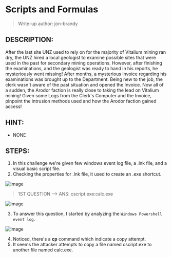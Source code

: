 # Scripts and Formulas
> Write-up author: jon-brandy

## DESCRIPTION:

After the last site UNZ used to rely on for the majority of Vitalium mining ran dry, 
the UNZ hired a local geologist to examine possible sites that were used in the past for secondary mining operations. 
However, after finishing the examinations, and the geologist was ready to hand in his reports, he mysteriously went missing! 
After months, a mysterious invoice regarding his examinations was brought up to the Department. 
Being new to the job, the clerk wasn't aware of the past situation and opened the Invoice. Now all of a sudden, 
the Arodor faction is really close to taking the lead on Vitalium mining! Given some Logs from the Clerk's Computer and the Invoice, 
pinpoint the intrusion methods used and how the Arodor faction gained access!

## HINT:
- NONE

## STEPS:
1. In this challenge we're given few windows event log file, a .lnk file, and a visual basic script file.
2. Checking the properties for .lnk file, it used to create an .exe shortcut.

![image](https://github.com/jon-brandy/hackthebox/assets/70703371/644bc255-1a4b-4ccf-9351-d8fedab604f8)

> 1ST QUESTION --> ANS: cscript.exe:calc.exe

![image](https://github.com/jon-brandy/hackthebox/assets/70703371/e6e79241-d32b-48aa-986c-68f03cfa4dde)


3. To answer this question, I started by analyzing the `Windows Powershell event log`.

![image](https://github.com/jon-brandy/hackthebox/assets/70703371/dab06316-ad04-46fa-b060-b9500b6383c8)


4. Noticed, there's a **cp** command which indicate a copy attempt.
5. It seems the attacker attempts to copy a file named cscript.exe to another file named calc.exe.
